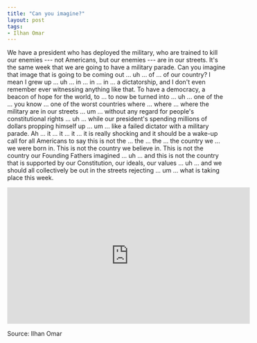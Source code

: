 ```yaml
---
title: "Can you imagine?"
layout: post
tags:
- Ilhan Omar
---
```


We have a president who has deployed the military, who are trained to kill our enemies --- not Americans, but our enemies --- are in our streets. It's the same week that we are going to have a military parade. Can you imagine that image that is going to be coming out ... uh ... of ... of our country? I mean I grew up ... uh ... in ... in ... in ... a dictatorship, and I don't even remember ever witnessing anything like that. To have a democracy, a beacon of hope for the world, to ... to now be turned into ... uh ... one of the ... you know ... one of the worst countries where ... where ... where the military are in our streets ... um ... without any regard for people's constitutional rights ... uh ... while our president's spending millions of dollars propping himself up ... um ... like a failed dictator with a military parade. Ah ... it ... it ... it ... it is really shocking and it should be a wake-up call for all Americans to say this is not the ... the ... the ... the country we ... we were born in. This is not the country we believe in. This is not the country our Founding Fathers imagined ... uh ... and this is not the country that is supported by our Constitution, our ideals, our values ... uh ... and we should all collectively be out in the streets rejecting ... um ... what is taking place this week.

<iframe width="560" height="315" src="https://www.youtube.com/embed/kFpmnrS9uBo?si=ThRXemEBGV9oiyLv" title="Ilhan Omar" frameborder="0" allow="accelerometer; autoplay; clipboard-write; encrypted-media; gyroscope; picture-in-picture; web-share" referrerpolicy="strict-origin-when-cross-origin" allowfullscreen></iframe>

Source: Ilhan Omar
